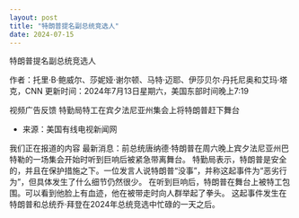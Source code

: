 ```yaml
---
layout: post
title: "特朗普提名副总统竞选人"
date: 2024-07-15
---
```


特朗普提名副总统竞选人

作者：托里·B·鲍威尔、莎妮娅·谢尔顿、马特·迈耶、伊莎贝尔·丹托尼奥和艾玛·塔克，CNN
更新时间：2024年7月13日星期六，美国东部时间晚上7:19

视频广告反馈
特勤局特工在宾夕法尼亚州集会上将特朗普赶下舞台
- 来源：美国有线电视新闻网

我们正在报道的内容
最新消息：前总统唐纳德·特朗普在周六晚上宾夕法尼亚州巴特勒的一场集会开始时听到巨响后被紧急带离舞台。
特勤局表示，特朗普是安全的，并且在保护措施之下。一位发言人说特朗普“没事”，并称这起事件为“恶劣行为”，但具体发生了什么细节仍然很少。
在听到巨响后，特朗普在舞台上被特工包围。可以看到他脸上有血迹，他在被带走时向人群举起了拳头。
这起事件发生在特朗普和总统乔·拜登在2024年总统竞选中忙碌的一天之后。
